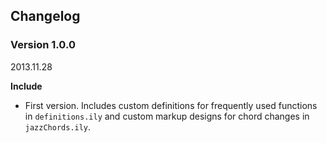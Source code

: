 ## Changelog
### Version 1.0.0
2013.11.28

**Include**

* First version. Includes custom definitions for frequently used functions in
  `definitions.ily` and custom markup designs for chord changes in
  `jazzChords.ily`.
